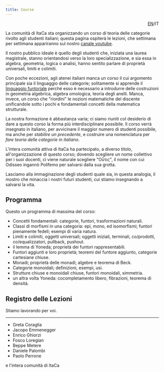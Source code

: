 ```yaml
---
title: Course
---
```


<div style="text-align: right"><a href="course-eng.html">EN</a>/IT</div>

La comunità di ItaCa sta organizzando un corso di teoria delle categorie rivolto agli studenti italiani; questa pagina ospiterà le lezioni, che settimana per settimana appariranno sul nostro [canale youtube](https://www.youtube.com/channel/UCKdVVjPg_dHhbIiuzLh4Llg).

Il nostro pubblico ideale è quello degli studenti che, iniziata una laurea magistrale, stanno orientandosi verso la loro specializzazione, e sia essa in algebra, geometria, logica o analisi, hanno sentito parlare di proprietà universali, limiti e colimiti.

Con poche eccezioni, agli atenei italiani manca un corso il cui argomento principale sia il linguaggio delle categorie; solitamente si apprende il [linguaggio funtoriale](https://ncatlab.org/nlab/files/GrothendieckIntroductionLangageFonctoriel1965.pdf) perché esso è necessario a introdurre delle costruzioni in geometria algebrica, algebra omologica, teoria degli anelli. Manca, invece, un corso che "riordini" le nozioni matematiche del discente unificandole sotto i pochi e fondamentali concetti della matematica strutturale.

La nostra formazione è abbastanza varia; ci siamo riuniti col desiderio di dare a questo corso la forma più interdisciplinare possibile. Il corso verrà insegnato in italiano, per avvicinare il maggior numero di studenti possibile, ma anche per _stabilire un precedente_, e costruire una nomenclatura per _fare teoria delle categorie in italiano_.

L'intera comunità attiva di ItaCa ha partecipato, a diverso titolo, all'organizzazione di questo corso; dovendo scegliere un nome collettivo per i suoi docenti, ci viene naturale scegliere "Οὖτις", il nome con cui Odisseo ingannò Polifemo per salvarsi dalla sua grotta.

Lasciamo alla immaginazione degli studenti quale sia, in questa analogia, il mostro che minaccia i nostri futuri studenti, cui stiamo insegnando a salvarsi la vita.

## Programma

Questo un programma di massima del corso:

- Concetti fondamentali: categorie, funtori, trasformazioni naturali.
- Classi di morfismi in una categoria: epi, mono, ed isomorfismi; funtori pienamente fedeli; esempi di varia natura.
- Limiti e colimiti, oggetti universali; oggetti iniziali, terminali, co/prodotti, co/equalizzatori, pullback, pushout.
- il lemma di Yoneda; proprietà dei funtori rappresentabili.
- Funtori aggiunti e loro proprietà; teoremi del funtore aggiunto, categorie cartesiane chiuse.
- Monadi; proprietà delle monadi; algebre e teorema di Beck.
- Categorie monoidali; definizioni, esempi, usi.
- Strutture chiuse e monoidali chiuse, funtori monoidali, simmetria.
- un altra volta Yoneda: cocompletamento libero, fibrazioni, teorema di densità.

## Registro delle Lezioni

Stiamo lavorando per voi.

---

- Greta Coraglia
- Jacopo Emmenegger
- Enrico Ghiorzi
- Fosco Loregian
- Beppe Metere
- Daniele Palombi
- Paolo Perrone

e l'intera comunità di ItaCa